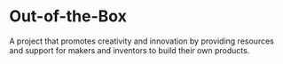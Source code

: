 # Out-of-the-Box
A project that promotes creativity and innovation by providing resources and support for makers and inventors to build their own products.
